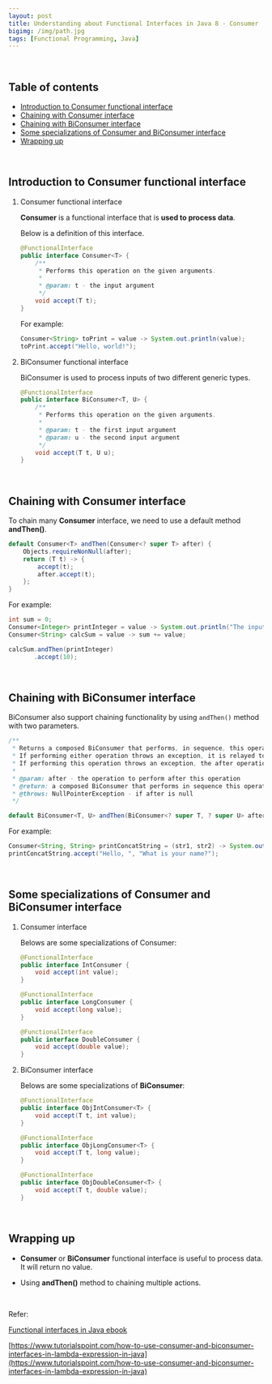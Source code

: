 ```yaml
---
layout: post
title: Understanding about Functional Interfaces in Java 8 - Consumer
bigimg: /img/path.jpg
tags: [Functional Programming, Java]
---
```




<br>

## Table of contents
- [Introduction to Consumer functional interface](#introduction-to-consumer-functional-interface)
- [Chaining with Consumer interface](#chaining-with-consumer-interface)
- [Chaining with BiConsumer interface](#chaining-with-biconsumer-interface)
- [Some specializations of Consumer and BiConsumer interface](#some-specializations-of-consumer-and-biconsumer-interface)
- [Wrapping up](#wrapping-up)


<br>

## Introduction to Consumer functional interface

1. Consumer functional interface

    **Consumer** is a functional interface that is **used to process data**.

    Below is a definition of this interface.

    ```java
    @FunctionalInterface
    public interface Consumer<T> {
        /**
         * Performs this operation on the given arguments.
         *
         * @param: t - the input argument
         */
        void accept(T t);
    }
    ```

    For example:

    ```java
    Consumer<String> toPrint = value -> System.out.println(value);
    toPrint.accept("Hello, world!");
    ```

2. BiConsumer functional interface

    BiConsumer is used to process inputs of two different generic types.

    ```java
    @FunctionalInterface
    public interface BiConsumer<T, U> {
        /**
         * Performs this operation on the given arguments.
         *
         * @param: t - the first input argument
         * @param: u - the second input argument
         */
        void accept(T t, U u);
    }
    ```

<br>

## Chaining with Consumer interface

To chain many **Consumer** interface, we need to use a default method **andThen()**.

```java
default Consumer<T> andThen(Consumer<? super T> after) {
    Objects.requireNonNull(after);
    return (T t) -> {
        accept(t);
        after.accept(t);
    };
}
```

For example:

```java
int sum = 0;
Consumer<Integer> printInteger = value -> System.out.println("The input value is: " + value);
Consumer<String> calcSum = value -> sum += value;

calcSum.andThen(printInteger)
       .accept(10);
```

<br>

## Chaining with BiConsumer interface

BiConsumer also support chaining functionality by using ```andThen()``` method with two parameters.

```java
/**
 * Returns a composed BiConsumer that performs, in sequence, this operation followed by the after operation.
 * If performing either operation throws an exception, it is relayed to the caller of the composed operation.
 * If performing this operation throws an exception, the after operation will not be performed.
 * 
 * @param: after - the operation to perform after this operation
 * @return: a composed BiConsumer that performs in sequence this operation followed by the after operation
 * @throws: NullPointerException - if after is null
 */

default BiConsumer<T, U> andThen(BiConsumer<? super T, ? super U> after);
```

For example:

```java
Consumer<String, String> printConcatString = (str1, str2) -> System.out.println(str1 + str2);
printConcatString.accept("Hello, ", "What is your name?");
```

<br>

## Some specializations of Consumer and BiConsumer interface

1. Consumer interface

    Belows are some specializations of Consumer:

    ```java
    @FunctionalInterface
    public interface IntConsumer {
        void accept(int value);
    }

    @FunctionalInterface
    public interface LongConsumer {
        void accept(long value);
    }

    @FunctionalInterface
    public interface DoubleConsumer {
        void accept(double value);
    }
    ```

2. BiConsumer interface

    Belows are some specializations of **BiConsumer**:

    ```java
    @FunctionalInterface
    public interface ObjIntConsumer<T> {
        void accept(T t, int value);
    }

    @FunctionalInterface
    public interface ObjLongConsumer<T> {
        void accept(T t, long value);
    }

    @FunctionalInterface
    public interface ObjDoubleConsumer<T> {
        void accept(T t, double value);
    }
    ```

<br>

## Wrapping up

- **Consumer** or **BiConsumer** functional interface is useful to process data. It will return no value.

- Using **andThen()** method to chaining multiple actions.

<br>

Refer:

[Functional interfaces in Java ebook]()

[https://www.tutorialspoint.com/how-to-use-consumer-and-biconsumer-interfaces-in-lambda-expression-in-java](https://www.tutorialspoint.com/how-to-use-consumer-and-biconsumer-interfaces-in-lambda-expression-in-java)